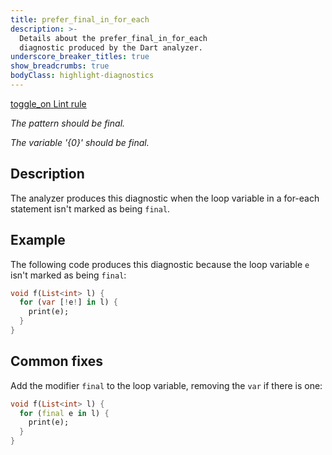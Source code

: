 ```yaml
---
title: prefer_final_in_for_each
description: >-
  Details about the prefer_final_in_for_each
  diagnostic produced by the Dart analyzer.
underscore_breaker_titles: true
show_breadcrumbs: true
bodyClass: highlight-diagnostics
---
```


<div class="tags">
  <a class="tag-label"
      href="/tools/linter-rules/prefer_final_in_for_each"
      title="Learn about the lint rule that enables this diagnostic."
      aria-label="Learn about the lint rule that enables this diagnostic."
      target="_blank">
    <span class="material-symbols" aria-hidden="true">toggle_on</span>
    <span>Lint rule</span>
  </a>
</div>

_The pattern should be final._

_The variable '{0}' should be final._

## Description

The analyzer produces this diagnostic when the loop variable in a for-each
statement isn't marked as being `final`.

## Example

The following code produces this diagnostic because the loop variable `e`
isn't marked as being `final`:

```dart
void f(List<int> l) {
  for (var [!e!] in l) {
    print(e);
  }
}
```

## Common fixes

Add the modifier `final` to the loop variable, removing the `var` if there
is one:

```dart
void f(List<int> l) {
  for (final e in l) {
    print(e);
  }
}
```

